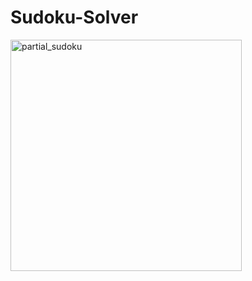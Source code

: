 # Sudoku-Solver

<img width="370" alt="partial_sudoku" src="https://github.com/NicholasTerek/Sudoku-Solver/assets/139080309/bc434eeb-929d-4d47-86b8-7f9e00fa7ab9">
